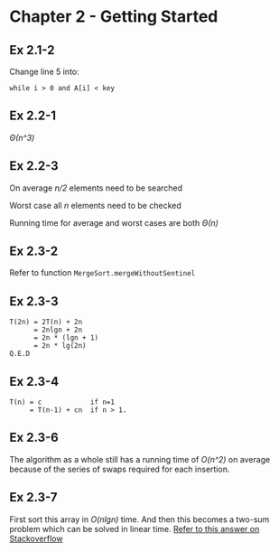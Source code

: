 # Chapter 2 - Getting Started

## Ex 2.1-2
Change line 5 into:
```
while i > 0 and A[i] < key
```

## Ex 2.2-1
_&Theta;(n^3)_

## Ex 2.2-3
On average _n/2_ elements need to be searched

Worst case all _n_ elements need to be checked

Running time for average and worst cases are both _&Theta;(n)_

## Ex 2.3-2
Refer to function `MergeSort.mergeWithoutSentinel`

## Ex 2.3-3
```
T(2n) = 2T(n) + 2n
      = 2nlgn + 2n
      = 2n * (lgn + 1)
      = 2n * lg(2n)
Q.E.D
```

## Ex 2.3-4
```
T(n) = c            if n=1
     = T(n-1) + cn  if n > 1.
```

## Ex 2.3-6
The algorithm as a whole still has a running time of _O(n^2)_ on average because of the series of swaps required for each insertion.

## Ex 2.3-7
First sort this array in _O(nlgn)_ time. And then this becomes a two-sum problem which can be solved in linear time.
[Refer to this answer on Stackoverflow](http://stackoverflow.com/a/11928155/2408445)